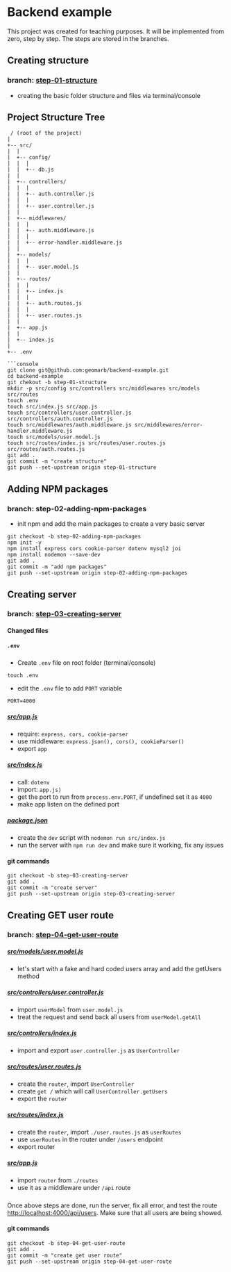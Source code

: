 # Backend example

This project was created for teaching purposes. It will be implemented from zero, step by step. The steps are stored in the branches. 
## Creating structure

### branch: [step-01-structure](https://github.com/geomarb/backend-example/tree/step-01-structure)

- creating the basic folder structure and files via terminal/console

## Project Structure Tree

```console
 / (root of the project)
|
+-- src/
|  |
|  +-- config/ 
|  |  |
|  |  +-- db.js
|  |
|  +-- controllers/ 
|  |  |
|  |  +-- auth.controller.js 
|  |  |
|  |  +-- user.controller.js 
|  |
|  +-- middlewares/ 
|  |  |
|  |  +-- auth.middleware.js 
|  |  |
|  |  +-- error-handler.middleware.js 
|  |
|  +-- models/ 
|  |  |
|  |  +-- user.model.js 
|  |
|  +-- routes/
|  |  |
|  |  +-- index.js 
|  |  |
|  |  +-- auth.routes.js 
|  |  |
|  |  +-- user.routes.js 
|  |
|  +-- app.js
|  |
|  +-- index.js
|
+-- .env

```console
git clone git@github.com:geomarb/backend-example.git
cd backend-example
git chekout -b step-01-structure
mkdir -p src/config src/controllers src/middlewares src/models src/routes
touch .env
touch src/index.js src/app.js
touch src/controllers/user.controller.js src/controllers/auth.controller.js
touch src/middlewares/auth.middleware.js src/middlewares/error-handler.middleware.js
touch src/models/user.model.js
touch src/routes/index.js src/routes/user.routes.js src/routes/auth.routes.js
git add .
git commit -m "create structure"
git push --set-upstream origin step-01-structure
```
## Adding NPM packages

### branch: step-02-adding-npm-packages

- init npm and add the main packages to create a very basic server

```console
git checkout -b step-02-adding-npm-packages
npm init -y
npm install express cors cookie-parser dotenv mysql2 joi
npm install nodemon --save-dev
git add .
git commit -m "add npm packages"
git push --set-upstream origin step-02-adding-npm-packages
```

## Creating server

### branch: [step-03-creating-server](https://github.com/geomarb/backend-example/tree/step-03-creating-server)

#### Changed files

##### ` .env `
- Create ` .env ` file on root folder (terminal/console)
```console
touch .env
```
- edit the `.env` file to add `PORT` variable
```console
PORT=4000
```
##### [src/app.js](src/app.js)

- require: ` express, cors, cookie-parser `
- use middleware: ` express.json(), cors(), cookieParser() `
- export ` app `

##### [src/index.js](src/index.js)

- call: ` dotenv `
- import: ` app.js) `
- get the port to run from `process.env.PORT`, if undefined set it as `4000`
- make app listen on the defined port

##### [package.json](package.json)

- create the `dev` script with `nodemon run src/index.js`
- run the server with `npm run dev` and make sure it working, fix any issues

#### git commands

```console
git checkout -b step-03-creating-server
git add .
git commit -m "create server"
git push --set-upstream origin step-03-creating-server
```

## Creating GET user route

### branch: [step-04-get-user-route](https://github.com/geomarb/backend-example/tree/step-04-get-user-route)

##### [src/models/user.model.js](src/models/user.model.js)

- let's start with a fake and hard coded users array and add the getUsers method 

##### [src/controllers/user.controller.js](src/controllers/user.controller.js)

- import `userModel` from `user.model.js`
- treat the request and send back all users from `userModel.getAll`

##### [src/controllers/index.js](src/controllers/index.js)

- import and export `user.controller.js` as `UserController`

##### [src/routes/user.routes.js](src/routes/user.routes.js)

- create the `router`, import `UserController`
- create `get /` which will call `UserController.getUsers`
- export the `router`

##### [src/routes/index.js](src/controllers/index.js)

- create the `router`, import `./user.routes.js` as `userRoutes`
- use `userRoutes` in the router under `/users` endpoint
- export router

##### [src/app.js](src/app.js)

- import `router` from `./routes`
- use it as a middleware under `/api` route

#####

Once above steps are done, run the server, fix all error, and test the route [http://localhost:4000/api/users](http://localhost:4000/api/users). Make sure that all users are being showed.

#### git commands

```console
git checkout -b step-04-get-user-route
git add .
git commit -m "create get user route"
git push --set-upstream origin step-04-get-user-route
```